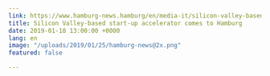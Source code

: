 ```yaml
---
link: https://www.hamburg-news.hamburg/en/media-it/silicon-valley-based-start-accelerator-comes-hambu/
title: Silicon Valley-based start-up accelerator comes to Hamburg
date: 2019-01-18 13:00:00 +0000
lang: en
image: "/uploads/2019/01/25/hamburg-news@2x.png"
featured: false

---
```

